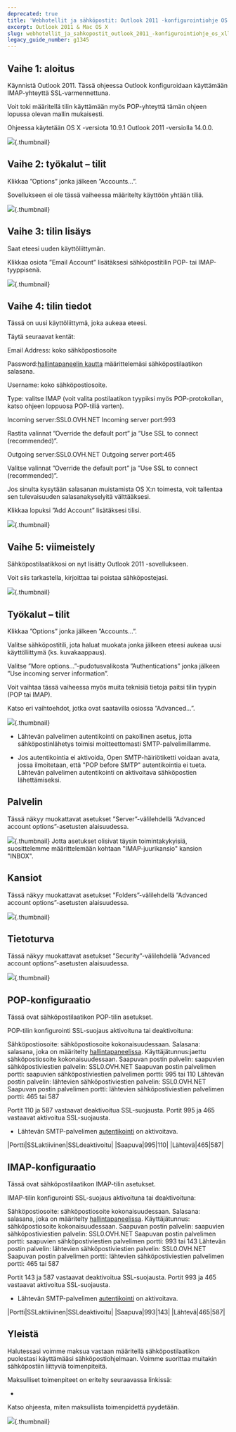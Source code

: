 ```yaml
---
deprecated: true
title: 'Webhotellit ja sähköpostit: Outlook 2011 -konfigurointiohje OS X:lle'
excerpt: Outlook 2011 & Mac OS X
slug: webhotellit_ja_sahkopostit_outlook_2011_-konfigurointiohje_os_xlle
legacy_guide_number: g1345
---
```



## Vaihe 1: aloitus
Käynnistä Outlook 2011. Tässä ohjeessa Outlook konfiguroidaan käyttämään IMAP-yhteyttä SSL-varmennettuna.

Voit toki määritellä tilin käyttämään myös POP-yhteyttä tämän ohjeen lopussa olevan mallin mukaisesti.

Ohjeessa käytetään OS X -versiota 10.9.1 Outlook 2011 -versiolla 14.0.0.

![](images/img_1492.jpg){.thumbnail}


## Vaihe 2: työkalut – tilit
Klikkaa ”Options” jonka jälkeen ”Accounts...”.

Sovellukseen ei ole tässä vaiheessa määritelty käyttöön yhtään tiliä.

![](images/img_1493.jpg){.thumbnail}


## Vaihe 3: tilin lisäys
Saat eteesi uuden käyttöliittymän.

Klikkaa osiota ”Email Account” lisätäksesi sähköpostitilin POP- tai IMAP-tyyppisenä.

![](images/img_1494.jpg){.thumbnail}


## Vaihe 4: tilin tiedot
Tässä on uusi käyttöliittymä, joka aukeaa eteesi.

Täytä seuraavat kentät:

Email Address: koko sähköpostiosoite

Password:[hallintapaneelin kautta](https://www.ovh.com/auth/?action=gotomanager&from=https://www.ovh.ie/&ovhSubsidiary=ie) määrittelemäsi sähköpostilaatikon salasana.

Username: koko sähköpostiosoite.

Type: valitse IMAP (voit valita postilaatikon tyypiksi myös POP-protokollan, katso ohjeen loppuosa POP-tiliä varten).

Incoming server:SSL0.OVH.NET
Incoming server port:993

Rastita valinnat ”Override the default port” ja  ”Use SSL to connect (recommended)”.

Outgoing server:SSL0.OVH.NET
Outgoing server port:465

Valitse valinnat ”Override the default port” ja  ”Use SSL to connect (recommended)”.

Jos sinulta kysytään salasanan muistamista OS X:n toimesta, voit tallentaa sen tulevaisuuden salasanakyselyitä välttääksesi.

Klikkaa lopuksi ”Add Account” lisätäksesi tilisi.

![](images/img_1495.jpg){.thumbnail}


## Vaihe 5: viimeistely
Sähköpostilaatikkosi on nyt lisätty Outlook 2011 -sovellukseen.

Voit siis tarkastella, kirjoittaa tai poistaa sähköpostejasi.

![](images/img_1496.jpg){.thumbnail}


## Työkalut – tilit
Klikkaa ”Options” jonka jälkeen ”Accounts...”.

Valitse sähköpostitili, jota haluat muokata jonka jälkeen eteesi aukeaa uusi käyttöliittymä (ks. kuvakaappaus).

Valitse ”More options...”-pudotusvalikosta ”Authentications” jonka jälkeen ”Use incoming server information”.

Voit vaihtaa tässä vaiheessa myös muita teknisiä tietoja paitsi tilin tyypin (POP tai IMAP).

Katso eri vaihtoehdot, jotka ovat saatavilla osiossa ”Advanced...”.

![](images/img_2138.jpg){.thumbnail}

- Lähtevän palvelimen autentikointi on pakollinen asetus, jotta sähköpostinlähetys toimisi moitteettomasti SMTP-palvelimillamme.

- Jos autentikointia ei aktivoida, Open SMTP-häiriötiketti voidaan avata, jossa ilmoitetaan, että "POP before SMTP" autentikointia ei tueta. Lähtevän palvelimen autentikointi on aktivoitava sähköpostien lähettämiseksi.




## Palvelin
Tässä näkyy muokattavat asetukset ”Server”-välilehdellä ”Advanced account options”-asetusten alaisuudessa.

![](images/img_1498.jpg){.thumbnail}
Jotta asetukset olisivat täysin toimintakykyisiä, suosittelemme määrittelemään kohtaan "IMAP-juurikansio" kansion "INBOX".


## Kansiot
Tässä näkyy muokattavat asetukset ”Folders”-välilehdellä ”Advanced account options”-asetusten alaisuudessa.

![](images/img_1499.jpg){.thumbnail}


## Tietoturva
Tässä näkyy muokattavat asetukset ”Security”-välilehdellä ”Advanced account options”-asetusten alaisuudessa.

![](images/img_1500.jpg){.thumbnail}


## POP-konfiguraatio
Tässä ovat sähköpostilaatikon POP-tilin asetukset.

POP-tilin konfigurointi SSL-suojaus aktivoituna tai deaktivoituna: 

Sähköpostiosoite: sähköpostiosoite kokonaisuudessaan.
Salasana: salasana, joka on määritelty [hallintapaneelissa](https://www.ovh.com/auth/?action=gotomanager&from=https://www.ovh.ie/&ovhSubsidiary=ie).
Käyttäjätunnus:jaettu sähköpostiosoite kokonaisuudessaan.
Saapuvan postin palvelin: saapuvien sähköpostiviestien palvelin: SSL0.OVH.NET
Saapuvan postin palvelimen portti: saapuvien sähköpostiviestien palvelimen portti: 995 tai 110
Lähtevän postin palvelin: lähtevien sähköpostiviestien palvelin: SSL0.OVH.NET
Saapuvan postin palvelimen portti: lähtevien sähköpostiviestien palvelimen portti: 465 tai 587

Portit 110 ja 587 vastaavat deaktivoitua SSL-suojausta.
Portit 995 ja 465 vastaavat  aktivoitua SSL-suojausta.


- Lähtevän SMTP-palvelimen [autentikointi](#modification_du_compte_e-mail_sur_outlook_2011_mac_outils_-_comptes) on aktivoitava.


|Portti|SSLaktiivinen|SSLdeaktivoitu|
|Saapuva|995|110|
|Lähtevä|465|587|




## IMAP-konfiguraatio
Tässä ovat sähköpostilaatikon IMAP-tilin asetukset.

IMAP-tilin konfigurointi SSL-suojaus aktivoituna tai deaktivoituna: 

Sähköpostiosoite: sähköpostiosoite kokonaisuudessaan.
Salasana: salasana, joka on määritelty [hallintapaneelissa](https://www.ovh.com/auth/?action=gotomanager&from=https://www.ovh.ie/&ovhSubsidiary=ie).
Käyttäjätunnus: sähköpostiosoite kokonaisuudessaan.
Saapuvan postin palvelin: saapuvien sähköpostiviestien palvelin: SSL0.OVH.NET
Saapuvan postin palvelimen portti: saapuvien sähköpostiviestien palvelimen portti: 993 tai 143
Lähtevän postin palvelin: lähtevien sähköpostiviestien palvelin: SSL0.OVH.NET
Saapuvan postin palvelimen portti: lähtevien sähköpostiviestien palvelimen portti: 465 tai 587

Portit 143 ja 587 vastaavat deaktivoitua SSL-suojausta.
Portit 993 ja 465 vastaavat  aktivoitua SSL-suojausta.


- Lähtevän SMTP-palvelimen [autentikointi](#modification_du_compte_e-mail_sur_outlook_2011_mac_outils_-_comptes) on aktivoitava.


|Portti|SSLaktiivinen|SSLdeaktivoitu|
|Saapuva|993|143|
|Lähtevä|465|587|




## Yleistä
Halutessasi voimme maksua vastaan määritellä sähköpostilaatikon puolestasi käyttämääsi sähköpostiohjelmaan. Voimme suorittaa muitakin sähköpostiin liittyviä toimenpiteitä.

Maksulliset toimenpiteet on eritelty seuraavassa linkissä:


- []({legacy}1683)


Katso ohjeesta, miten maksullista toimenpidettä pyydetään.

![](images/img_2505.jpg){.thumbnail}

